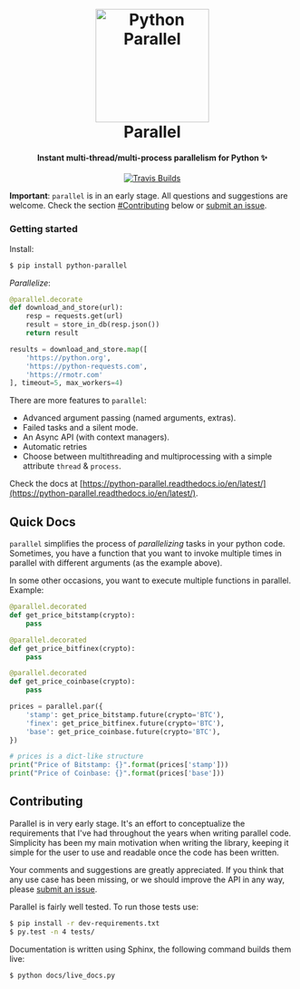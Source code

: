 <h1 align="center">
  <br>
  <a href="https://python-parallel.readthedocs.io/en/latest/"><img src="https://user-images.githubusercontent.com/872296/76652584-44ce4280-653d-11ea-8b8c-5e33939f1762.png" alt="Python Parallel" width="200"></a>
  <br>
  Parallel
  <br>
</h1>

<h4 align="center">Instant multi-thread/multi-process parallelism for Python ✨</h4>

<p align="center">
  <a href="https://travis-ci.org/github/santiagobasulto/parallel">
    <img src="https://img.shields.io/travis/santiagobasulto/parallel" alt="Travis Builds" />
  </a>
</p>

**Important**: `parallel` is in an early stage. All questions and suggestions are welcome. Check the section [#Contributing](#Contributing) below or [submit an issue](https://github.com/santiagobasulto/parallel/issues).

### Getting started

Install:

```bash
$ pip install python-parallel
```

_Parallelize_:

```python
@parallel.decorate
def download_and_store(url):
    resp = requests.get(url)
    result = store_in_db(resp.json())
    return result

results = download_and_store.map([
    'https://python.org',
    'https://python-requests.com',
    'https://rmotr.com'
], timeout=5, max_workers=4)
```

There are more features to `parallel`:
* Advanced argument passing (named arguments, extras).
* Failed tasks and a silent mode.
* An Async API (with context managers).
* Automatic retries
* Choose between multithreading and multiprocessing with a simple attribute `thread` & `process`.

Check the docs at [https://python-parallel.readthedocs.io/en/latest/](https://python-parallel.readthedocs.io/en/latest/).

## Quick Docs

`parallel` simplifies the process of _parallelizing_ tasks in your python code. Sometimes, you have a function that you want to invoke multiple times in parallel with different arguments (as the example above).

In some other occasions, you want to execute multiple functions in parallel. Example:

```python
@parallel.decorated
def get_price_bitstamp(crypto):
    pass

@parallel.decorated
def get_price_bitfinex(crypto):
    pass

@parallel.decorated
def get_price_coinbase(crypto):
    pass

prices = parallel.par({
    'stamp': get_price_bitstamp.future(crypto='BTC'),
    'finex': get_price_bitfinex.future(crypto='BTC'),
    'base': get_price_coinbase.future(crypto='BTC'),
})

# prices is a dict-like structure
print("Price of Bitstamp: {}".format(prices['stamp']))
print("Price of Coinbase: {}".format(prices['base']))
```

## Contributing

Parallel is in very early stage. It's an effort to conceptualize the requirements that I've had throughout the years when writing parallel code. Simplicity has been my main motivation when writing the library, keeping it simple for the user to use and readable once the code has been written.

Your comments and suggestions are greatly appreciated. If you think that any use case has been missing, or we should improve the API in any way, please [submit an issue](https://github.com/santiagobasulto/parallel/issues).

Parallel is fairly well tested. To run those tests use:

```bash
$ pip install -r dev-requirements.txt
$ py.test -n 4 tests/
```

Documentation is written using Sphinx, the following command builds them live:

```bash
$ python docs/live_docs.py
```
